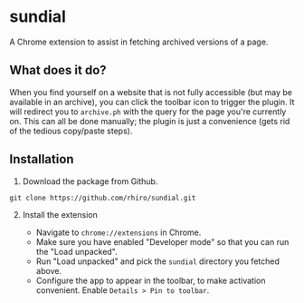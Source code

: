 # sundial
A Chrome extension to assist in fetching archived versions of a page.

## What does it do?

When you find yourself on a website that is not fully accessible (but may be available in an archive), you can click the toolbar icon to trigger the plugin. It will redirect you to `archive.ph` with the query for the page you're currently on. This can all be done manually; the plugin is just a convenience (gets rid of the tedious copy/paste steps).

## Installation

1. Download the package from Github.

```
git clone https://github.com/rhiro/sundial.git
```

2. Install the extension

    * Navigate to `chrome://extensions` in Chrome.
    * Make sure you have enabled "Developer mode" so that you can run the "Load unpacked".
    * Run "Load unpacked" and pick the `sundial` directory you fetched above.
    * Configure the app to appear in the toolbar, to make activation convenient. Enable `Details > Pin to toolbar`.

